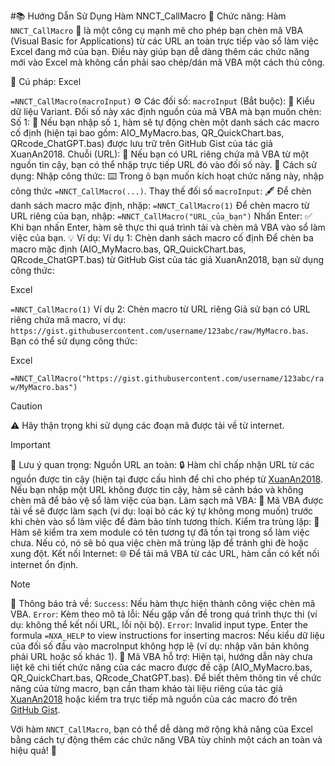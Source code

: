 #📚 Hướng Dẫn Sử Dụng Hàm NNCT_CallMacro
🌟 Chức năng:
Hàm `NNCT_CallMacro` 🚀 là một công cụ mạnh mẽ cho phép bạn chèn mã VBA (Visual Basic for Applications) từ các URL an toàn trực tiếp vào sổ làm việc Excel đang mở của bạn. Điều này giúp bạn dễ dàng thêm các chức năng mới vào Excel mà không cần phải sao chép/dán mã VBA một cách thủ công.

📝 Cú pháp:
Excel

`=NNCT_CallMacro(macroInput)`
⚙️ Các đối số:
`macroInput` (Bắt buộc): 🔑 Kiểu dữ liệu Variant. Đối số này xác định nguồn của mã VBA mà bạn muốn chèn:
Số 1: 🔢 Nếu bạn nhập số `1`, hàm sẽ tự động chèn một danh sách các macro cố định (hiện tại bao gồm: AIO_MyMacro.bas, QR_QuickChart.bas, QRcode_ChatGPT.bas) được lưu trữ trên GitHub Gist của tác giả XuanAn2018.
Chuỗi (URL): 🔗 Nếu bạn có URL riêng chứa mã VBA từ một nguồn tin cậy, bạn có thể nhập trực tiếp URL đó vào đối số này.
🚀 Cách sử dụng:
Nhập công thức: ⌨️ Trong ô bạn muốn kích hoạt chức năng này, nhập công thức `=NNCT_CallMacro(...)`.
Thay thế đối số `macroInput`: 🖋️
Để chèn danh sách macro mặc định, nhập: `=NNCT_CallMacro(1)`
Để chèn macro từ URL riêng của bạn, nhập: `=NNCT_CallMacro("URL_của_bạn")`
Nhấn Enter: ✅ Khi bạn nhấn Enter, hàm sẽ thực thi quá trình tải và chèn mã VBA vào sổ làm việc của bạn.
💡 Ví dụ:
Ví dụ 1: Chèn danh sách macro cố định
Để chèn ba macro mặc định (AIO_MyMacro.bas, QR_QuickChart.bas, QRcode_ChatGPT.bas) từ GitHub Gist của tác giả XuanAn2018, bạn sử dụng công thức:

Excel

`=NNCT_CallMacro(1)`
Ví dụ 2: Chèn macro từ URL riêng
Giả sử bạn có URL riêng chứa mã macro, ví dụ: `https://gist.githubusercontent.com/username/123abc/raw/MyMacro.bas`. Bạn có thể sử dụng công thức:

Excel

`=NNCT_CallMacro("https://gist.githubusercontent.com/username/123abc/raw/MyMacro.bas")`

> [!CAUTION]
⚠️ Hãy thận trọng khi sử dụng các đoạn mã được tải về từ internet.


> [!IMPORTANT]
📌 Lưu ý quan trọng:
Nguồn URL an toàn: 🔒 Hàm chỉ chấp nhận URL từ các nguồn được tin cậy (hiện tại được cấu hình để chỉ cho phép từ [XuanAn2018](https://gist.githubusercontent.com/XuanAn2018/). Nếu bạn nhập một URL không được tin cậy, hàm sẽ cảnh báo và không chèn mã để bảo vệ sổ làm việc của bạn.
Làm sạch mã VBA: 🧹 Mã VBA được tải về sẽ được làm sạch (ví dụ: loại bỏ các ký tự không mong muốn) trước khi chèn vào sổ làm việc để đảm bảo tính tương thích.
Kiểm tra trùng lặp: 🔄 Hàm sẽ kiểm tra xem module có tên tương tự đã tồn tại trong sổ làm việc chưa. Nếu có, nó sẽ bỏ qua việc chèn mã trùng lặp để tránh ghi đè hoặc xung đột.
Kết nối Internet: 🌐 Để tải mã VBA từ các URL, hàm cần có kết nối internet ổn định.

> [!NOTE]
💬 Thông báo trả về:
`Success`: Nếu hàm thực hiện thành công việc chèn mã VBA.
`Error`: Kèm theo mô tả lỗi: Nếu gặp vấn đề trong quá trình thực thi (ví dụ: không thể kết nối URL, lỗi nội bộ).
`Error`: Invalid input type. Enter the formula `=NXA_HELP` to view instructions for inserting macros: Nếu kiểu dữ liệu của đối số đầu vào macroInput không hợp lệ (ví dụ: nhập văn bản không phải URL hoặc số khác 1).
📖 Mã VBA hỗ trợ:
Hiện tại, hướng dẫn này chưa liệt kê chi tiết chức năng của các macro được đề cập (AIO_MyMacro.bas, QR_QuickChart.bas, QRcode_ChatGPT.bas). Để biết thêm thông tin về chức năng của từng macro, bạn cần tham khảo tài liệu riêng của tác giả [XuanAn2018](https://gist.githubusercontent.com/XuanAn2018/) hoặc kiểm tra trực tiếp mã nguồn của các macro đó trên [GitHub Gist](https://gist.github.com/).

Với hàm `NNCT_CallMacro`, bạn có thể dễ dàng mở rộng khả năng của Excel bằng cách tự động thêm các chức năng VBA tùy chỉnh một cách an toàn và hiệu quả! 🚀
